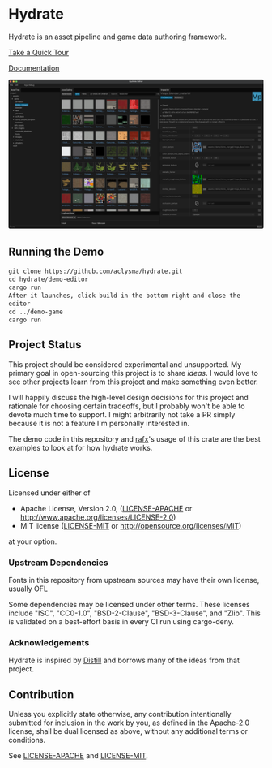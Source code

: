# Hydrate

Hydrate is an asset pipeline and game data authoring framework.

[Take a Quick Tour](docs/quick-tour/quick-tour.md)

[Documentation](docs/index.md)

![Screenshot of Hydrate Editor](docs/quick-tour/material-property-edit-example.png)

## Running the Demo

```
git clone https://github.com/aclysma/hydrate.git
cd hydrate/demo-editor
cargo run
After it launches, click build in the bottom right and close the editor
cd ../demo-game
cargo run
```

## Project Status

This project should be considered experimental and unsupported. My primary goal in
open-sourcing this project is to share *ideas*. I would love to see other projects
learn from this project and make something even better.

I will happily discuss the high-level design decisions for this project and rationale
for choosing certain tradeoffs, but I probably won't be able to devote much time
to support. I might arbitrarily not take a PR simply because it is not a feature
I'm personally interested in.

The demo code in this repository and [rafx](https://github.com/aclysma/rafx)'s usage of this crate are the best
examples to look at for how hydrate works.

## License

Licensed under either of

* Apache License, Version 2.0, ([LICENSE-APACHE](LICENSE-APACHE) or http://www.apache.org/licenses/LICENSE-2.0)
* MIT license ([LICENSE-MIT](LICENSE-MIT) or http://opensource.org/licenses/MIT)

at your option.

### Upstream Dependencies
Fonts in this repository from upstream sources may have their own license, usually OFL

Some dependencies may be licensed under other terms. These licenses include "ISC", "CC0-1.0", "BSD-2-Clause",
"BSD-3-Clause", and "Zlib". This is validated on a best-effort basis in every CI run using cargo-deny.

### Acknowledgements

Hydrate is inspired by [Distill](https://github.com/amethyst/distill) and 
borrows many of the ideas from that project.

## Contribution

Unless you explicitly state otherwise, any contribution intentionally
submitted for inclusion in the work by you, as defined in the Apache-2.0
license, shall be dual licensed as above, without any additional terms or
conditions.

See [LICENSE-APACHE](LICENSE-APACHE) and [LICENSE-MIT](LICENSE-MIT).
